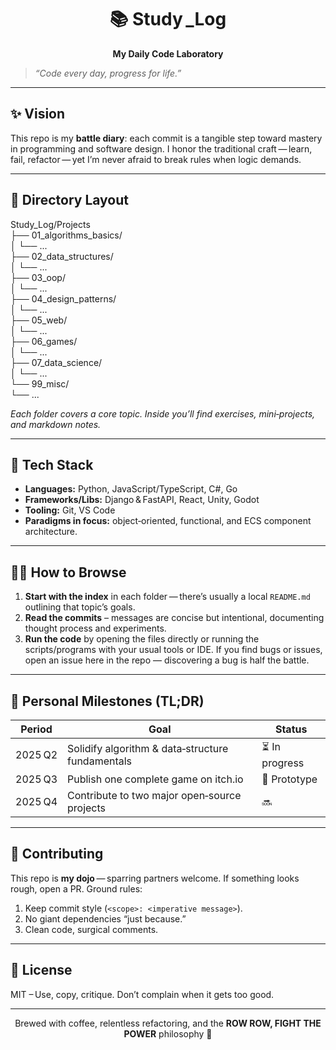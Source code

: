 <div align="center">

# 📚 Study _Log  
**My Daily Code Laboratory**

</div>

> _“Code every day, progress for life.”_

---

## ✨ Vision

This repo is my **battle diary**: each commit is a tangible step toward mastery in programming and software design. I honor the traditional craft — learn, fail, refactor — yet I’m never afraid to break rules when logic demands.

---

## 📂 Directory Layout

Study_Log/Projects <br/>
├── 01_algorithms_basics/ <br/>
│ └── ... <br/>
├── 02_data_structures/ <br/>
│ └── ... <br/>
├── 03_oop/ <br/>
│ └── ... <br/>
├── 04_design_patterns/ <br/>
│ └── ... <br/>
├── 05_web/ <br/>
│ └── ... <br/>
├── 06_games/ <br/>
│ └── ... <br/>
├── 07_data_science/ <br/>
│ └── ... <br/>
└── 99_misc/ <br/>
└── ... <br/>


*Each folder covers a core topic. Inside you’ll find exercises, mini‑projects, and markdown notes.*

---

## 🔧 Tech Stack

- **Languages:** Python, JavaScript/TypeScript, C#, Go  
- **Frameworks/Libs:** Django & FastAPI, React, Unity, Godot  
- **Tooling:** Git, VS Code
- **Paradigms in focus:** object‑oriented, functional, and ECS component architecture.

---

## 🏃‍♂️ How to Browse

1. **Start with the index** in each folder — there’s usually a local `README.md` outlining that topic’s goals.  
2. **Read the commits** – messages are concise but intentional, documenting thought process and experiments.  
3. **Run the code** by opening the files directly or running the scripts/programs with your usual tools or IDE.
If you find bugs or issues, open an issue here in the repo — discovering a bug is half the battle.

---

## 🎯 Personal Milestones (TL;DR)

| Period | Goal | Status |
|--------|------|--------|
| 2025 Q2 | Solidify algorithm & data‑structure fundamentals | ⏳ In progress |
| 2025 Q3 | Publish one complete game on itch.io | 🚧 Prototype |
| 2025 Q4 | Contribute to two major open‑source projects | 🔜 |

---

## 🤝 Contributing

This repo is **my dojo** — sparring partners welcome. If something looks rough, open a PR. Ground rules:

1. Keep commit style (`<scope>: <imperative message>`).  
2. No giant dependencies “just because.”  
3. Clean code, surgical comments.

---

## 📝 License

MIT – Use, copy, critique. Don’t complain when it gets too good.

---

<p align="center">
Brewed with coffee, relentless refactoring, and the <strong>ROW ROW, FIGHT THE POWER</strong> philosophy 🚀
</p>
